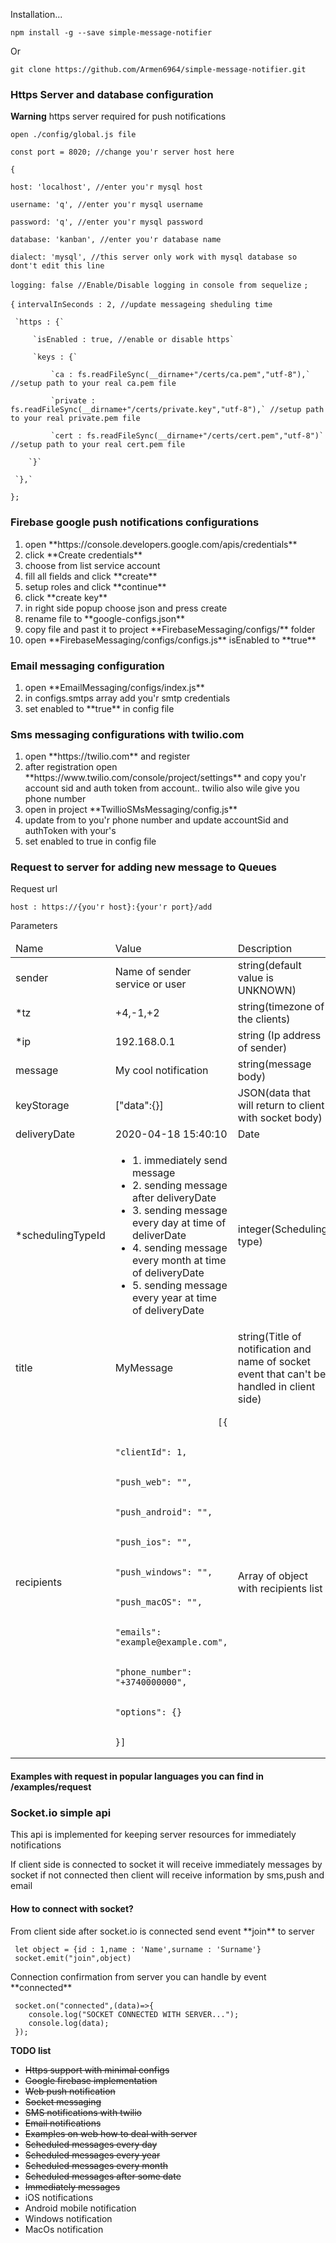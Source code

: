 <p>Installation...</p>

`npm install -g --save simple-message-notifier`

<p>Or</p>

`git clone https://github.com/Armen6964/simple-message-notifier.git`



<h3>Https Server and database configuration</h3>

<p><b>Warning</b> https server required for push notifications</p>

`open ./config/global.js file`

`const port = 8020; //change you'r server host here`

`{`

  `host: 'localhost', //enter you'r mysql host`
  
  `username: 'q', //enter you'r mysql username`
  
  `password: 'q', //enter you'r mysql password`
  
  `database: 'kanban', //enter you'r database name`
  
  `dialect: 'mysql', //this server only work with mysql database so dont't edit this line`
  
  `logging: false //Enable/Disable logging in console from sequelize`
 `;`
 
 `{` 
     `intervalInSeconds : 2, //update messageing sheduling time` 
 
     `https : {`
         
         `isEnabled : true, //enable or disable https`
          
         `keys : {`
     
             `ca : fs.readFileSync(__dirname+"/certs/ca.pem","utf-8"),` //setup path to your real ca.pem file
             
             `private : fs.readFileSync(__dirname+"/certs/private.key","utf-8"),` //setup path to your real private.pem file
            
             `cert : fs.readFileSync(__dirname+"/certs/cert.pem","utf-8")` //setup path to your real cert.pem file
     
        `}`
     
     `},`
 `};`


<h3>Firebase google push notifications configurations</h3>

<ol>
  <li>open **https://console.developers.google.com/apis/credentials**</li>
  <li>click **Create credentials** </li>
  <li>choose from list service account</li>
  <li>fill all fields and click **create**</li>
  <li>setup roles and click **continue**</li>
  <li>click **create key**</li>
  <li>in right side popup choose json and press create</li>
  <li>rename file to **google-configs.json**</li>
  <li>copy file and past it to project **FirebaseMessaging/configs/** folder</li>
  <li>open **FirebaseMessaging/configs/configs.js** isEnabled to **true**</li>
</ol>


<h3>Email messaging configuration</h3>

<ol>
  <li>open **EmailMessaging/configs/index.js**</li>
  <li>in configs.smtps array add you'r smtp credentials</li>
  <li>set enabled to **true** in config file</li>
</ol>


<h3>Sms messaging configurations with twilio.com</h3>

<ol>
  <li>open **https://twilio.com** and register</li>
  <li>after registration open **https://www.twilio.com/console/project/settings** and 
      copy you'r account sid and auth token from account.. twilio also wile give you phone number
  </li>
  <li>open in project **TwillioSMsMessaging/config.js**</li>
  <li>update from to you'r phone number and update accountSid and authToken with your's</li>
  <li>set enabled to true in config file</li>
</ol>


<h3>Request to server for adding new message to Queues</h3>

<p>Request url</p>

`host : https://{you'r host}:{your'r port}/add`

<p>Parameters</p>

<table>
    <thead>
        <tr>
            <td>Name</td>
            <td>Value</td>
            <td>Description</td>
        </tr>
    </thead>
    <tbody>
        <tr>
            <td>sender</td>
            <td>Name of sender service or user</td>
            <td>string(default value is UNKNOWN)</td>
        </tr>
        <tr>
            <td>*tz</td>
            <td>+4,-1,+2</td>
            <td>string(timezone of the clients)</td>
        </tr>
        <tr>
            <td>*ip</td>
            <td>192.168.0.1</td>
            <td>string (Ip address of sender)</td>
        </tr>
        <tr>
            <td>message</td>
            <td>My cool notification</td>
            <td>string(message body)</td>
        </tr>
        <tr>
            <td>keyStorage</td>
            <td>["data":{}]</td>
            <td>JSON(data that will return to client with socket body)</td>
        </tr>
        <tr>
            <td>deliveryDate</td>
            <td>2020-04-18 15:40:10</td>
            <td>Date</td>
        </tr>
         <tr>
            <td>*schedulingTypeId</td>
            <td>
                <ul>
                    <li>1. immediately send message</li>
                    <li>2. sending message after deliveryDate</li>
                    <li>3. sending message every day at time of deliverDate</li>
                    <li>4. sending message every month at time of deliveryDate</li>
                    <li>5. sending message every year at time of deliveryDate</li>
                </ul>
            </td>
            <td>integer(Scheduling type)</td>
        </tr>
         <tr>
            <td>title</td>
            <td>MyMessage</td>
            <td>string(Title of notification and name of socket event that can't be handled in client side)</td>
        </tr>
         <tr>
            <td>recipients</td>
            <td>
            
                        [{
                 
                                   "clientId": 1, 
                                   
                                   "push_web": "",
                                   
                                   "push_android": "",
                                   
                                   "push_ios": "",
                                   
                                   "push_windows": "",
                                   
                                   "push_macOS": "",
                                   
                                   "emails": "example@example.com",
                                   
                                   "phone_number": "+3740000000",
                                   
                                   "options": {}
                                  
                                  }]
</td>
            <td>Array of object with recipients list</td>
        </tr>
    </tbody>
</table>

<h4>Examples with request in popular languages you can find in /examples/request</h4>


<h3> Socket.io simple api</h3>

<p>This api is implemented for keeping server resources for immediately notifications </p>
<p>If client side is connected to socket it will receive immediately messages by socket if
 not connected then client will receive information by sms,push and email</p>
<h4>How to connect with socket?</h4>

<p>
    From client side after socket.io is connected send event **join** to server
    
     let object = {id : 1,name : 'Name',surname : 'Surname'}
     socket.emit("join",object)
</p>

<p>
    Connection confirmation from server you can handle by event **connected**    
    
     socket.on("connected",(data)=>{
        console.log("SOCKET CONNECTED WITH SERVER...");
        console.log(data);
     });

</p>


<b>TODO list</b>
<ul>
   <li><del>Https support with minimal configs</del></li>
   <li><del>Google firebase implementation</del></li>
   <li><del>Web push notification</del></li> 
   <li><del>Socket messaging</del></li> 
   <li><del>SMS notifications with twilio</del></li> 
   <li><del>Email notifications</del></li>
   <li><del>Examples on web how to deal with server</del></li>
   <li><del>Scheduled messages every day</del></li>
   <li><del>Scheduled messages every year</del></li>
   <li><del>Scheduled messages every month</del></li>
   <li><del>Scheduled messages after some date</del></li>
   <li><del>Immediately messages</del></li>
   
   <li>iOS notifications</li>
   <li>Android mobile notification</li>
   <li>Windows notification</li>
   <li>MacOs notification</li>
</ul>
